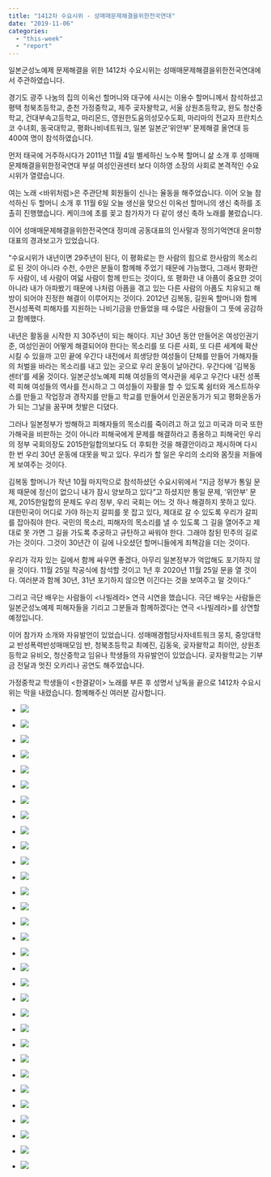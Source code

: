 ```yaml
---
title: "1412차 수요시위 - 성매매문제해결을위한전국연대"
date: "2019-11-06"
categories: 
  - "this-week"
  - "report"
---
```


일본군성노예제 문제해결을 위한 1412차 수요시위는 성매매문제해결을위한전국연대에서 주관하였습니다.

경기도 광주 나눔의 집의 이옥선 할머니와 대구에 사시는 이용수 할머니께서 참석하셨고 평택 청북초등학교, 춘천 가정중학교, 제주 곶자왈학교, 서울 상원초등학교, 완도 청산중학교, 건대부속고등학교, 마리몬드, 영원한도움의성모수도회, 마리마의 전교자 프란치스코 수녀회, 동국대학교, 평화나비네트워크, 일본 일본군‘위안부’ 문제해결 올연대 등 400여 명이 참석하였습니다.

먼저 태국에 거주하시다가 2011년 11월 4일 별세하신 노수복 할머니 삶 소개 후 성매매문제해결을위한정국연대 부설 여성인권센터 보다 이하영 소장의 사회로 본격적인 수요시위가 열렸습니다.

여는 노래 <바위처럼>은 주관단체 회원들이 신나는 율동을 해주었습니다. 이어 오늘 참석하신 두 할머니 소개 후 11월 6일 오늘 생신을 맞으신 이옥선 할머니의 생신 축하를 조촐히 진행했습니다. 케이크에 초를 꽂고 참가자가 다 같이 생신 축하 노래를 불렀습니다.

이어 성매매문제해결을위한전국연대 정미례 공동대표의 인사말과 정의기억연대 윤미향 대표의 경과보고가 있었습니다.

“수요시위가 내년이면 29주년이 된다, 이 평화로는 한 사람의 힘으로 한사람의 목소리로 된 것이 아니라 수천, 수만은 분들이 함께해 주었기 때문에 가능했다, 그래서 평화란 두 사람이, 네 사람이 여덟 사람이 함께 만드는 것이다, 또 평화란 내 아픔이 중요한 것이 아니라 내가 아파봤기 때문에 나처럼 아픔을 겪고 있는 다른 사람의 아픔도 치유되고 해방이 되어야 진정한 해결이 이루어지는 것이다. 2012년 김복동, 길원옥 할머니와 함께 전시성폭력 피해자를 지원하는 나비기금을 만들었을 때 수많은 사람들이 그 뜻에 공감하고 함께했다.

내년은 활동을 시작한 지 30주년이 되는 해이다. 지난 30년 동안 만들어온 여성인권기준, 여성인권이 어떻게 해결되어야 한다는 목소리를 또 다른 사회, 또 다른 세계에 확산시킬 수 있을까 고민 끝에 우간다 내전에서 희생당한 여성들이 단체를 만들어 가해자들의 처벌을 바라는 목소리를 내고 있는 곳으로 우리 운동이 날아간다. 우간다에 ‘김복동 센터’를 세울 것이다. 일본군성노예제 피해 여성들의 역사관을 세우고 우간다 내전 성폭력 피해 여성들의 역사를 전시하고 그 여성들이 자활을 할 수 있도록 쉼터와 게스트하우스를 만들고 작업장과 경작지를 만들고 학교를 만들어서 인권운동가가 되고 평화운동가가 되는 그날을 꿈꾸며 첫발은 디뎠다.

그러나 일본정부가 방해하고 피해자들의 목소리를 죽이려고 하고 있고 미국과 미국 또한 가해국을 비판하는 것이 아니라 피해국에게 문제를 해결하라고 종용하고 피해국인 우리의 정부 국회의장도 2015한일합의보다도 더 후퇴한 것을 해결안이라고 제시하며 다시 한 번 우리 30년 운동에 대못을 박고 있다. 우리가 할 일은 우리의 소리와 몸짓을 저들에게 보여주는 것이다.

김복동 할머니가 작년 10월 마지막으로 참석하셨던 수요시위에서 “지금 정부가 통일 문제 때문에 정신이 없으니 내가 잠시 양보하고 있다”고 하셨지만 통일 문제, ‘위안부’ 문제, 2015한일합의 문제도 우리 정부, 우리 국회는 어느 것 하나 해결하지 못하고 있다. 대한민국이 어디로 가야 하는지 갈피를 못 잡고 있다, 제대로 갈 수 있도록 우리가 갈피를 잡아줘야 한다. 국민의 목소리, 피해자의 목소리를 낼 수 있도록 그 길을 열어주고 제대로 못 가면 그 길을 가도록 추궁하고 규탄하고 싸워야 한다. 그래야 참된 민주의 길로 가는 것이다. 그것이 30년간 이 길에 나오셨던 할머니들에게 죄책감을 더는 것이다.

우리가 각자 있는 길에서 함께 싸우면 좋겠다, 아무리 일본정부가 억압해도 포기하지 않을 것이다. 11월 25일 착공식에 참석할 것이고 1년 후 2020년 11월 25일 문을 열 것이다. 여러분과 함께 30년, 31년 포기하지 않으면 이긴다는 것을 보여주고 말 것이다.”

그리고 극단 배우는 사람들이 <나빌레라> 연극 시연을 했습니다. 극단 배우는 사람들은 일본군성노예제 피해자들을 기리고 그분들과 함께하겠다는 연극 <나빌레라>를 상연할 예정입니다.

이어 참가자 소개와 자유발언이 있었습니다. 성매매경험당사자네트워크 뭉치, 중앙대학교 반성폭력반성매매모임 반, 청북초등학교 최예진, 김동욱, 곶자왈학교 최이안, 상원초등학교 유비오, 청산중학교 임유나 학생들의 자유발언이 있었습니다. 곶자왈학교는 기부금 전달과 멋진 오카리나 공연도 해주었습니다.

가정중학교 학생들이 <한결같이> 노래를 부른 후 성명서 낭독을 끝으로 1412차 수요시위는 막을 내렸습니다. 함께해주신 여러분 감사합니다.

- ![](https://r2.womenandwar.net/2019/11/크기변환IMGP1797.jpg)
    
- ![](https://r2.womenandwar.net/2019/11/크기변환IMGP1804.jpg)
    
- ![](https://r2.womenandwar.net/2019/11/크기변환IMGP1810.jpg)
    
- ![](https://r2.womenandwar.net/2019/11/크기변환IMGP1818.jpg)
    
- ![](https://r2.womenandwar.net/2019/11/크기변환IMGP1821.jpg)
    
- ![](https://r2.womenandwar.net/2019/11/크기변환IMGP1849.jpg)
    
- ![](https://r2.womenandwar.net/2019/11/크기변환IMGP1856.jpg)
    
- ![](https://r2.womenandwar.net/2019/11/크기변환IMGP1858.jpg)
    
- ![](https://r2.womenandwar.net/2019/11/크기변환IMGP1883.jpg)
    
- ![](https://r2.womenandwar.net/2019/11/크기변환IMGP1896.jpg)
    
- ![](https://r2.womenandwar.net/2019/11/크기변환IMGP1898.jpg)
    
- ![](https://r2.womenandwar.net/2019/11/크기변환IMGP1904.jpg)
    
- ![](https://r2.womenandwar.net/2019/11/크기변환IMGP1918.jpg)
    
- ![](https://r2.womenandwar.net/2019/11/크기변환IMGP1924.jpg)
    
- ![](https://r2.womenandwar.net/2019/11/크기변환IMGP1931.jpg)
    
- ![](https://r2.womenandwar.net/2019/11/크기변환IMGP1955.jpg)
    
- ![](https://r2.womenandwar.net/2019/11/크기변환IMGP1959.jpg)
    
- ![](https://r2.womenandwar.net/2019/11/크기변환IMGP1965.jpg)
    
- ![](https://r2.womenandwar.net/2019/11/크기변환IMGP1978.jpg)
    
- ![](https://r2.womenandwar.net/2019/11/크기변환IMGP2001.jpg)
    
- ![](https://r2.womenandwar.net/2019/11/크기변환IMGP2005.jpg)
    
- ![](https://r2.womenandwar.net/2019/11/크기변환IMGP2011.jpg)
    
- ![](https://r2.womenandwar.net/2019/11/크기변환IMGP2016.jpg)
    
- ![](https://r2.womenandwar.net/2019/11/크기변환IMGP2020.jpg)
    
- ![](https://r2.womenandwar.net/2019/11/크기변환IMGP2023.jpg)
    
- ![](https://r2.womenandwar.net/2019/11/크기변환IMGP2028.jpg)
    
- ![](https://r2.womenandwar.net/2019/11/크기변환IMGP2035.jpg)
    
- ![](https://r2.womenandwar.net/2019/11/크기변환IMGP2042.jpg)
    
- ![](https://r2.womenandwar.net/2019/11/크기변환IMGP2052.jpg)
    
- ![](https://r2.womenandwar.net/2019/11/크기변환IMGP2066.jpg)
    
- ![](https://r2.womenandwar.net/2019/11/크기변환S28BW-419110621020-724x1024.jpg)
